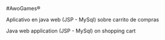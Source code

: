 #AwoGames®

Aplicativo en java web (JSP - MySql) sobre carrito de compras


Java web application (JSP - MySql) on shopping cart
